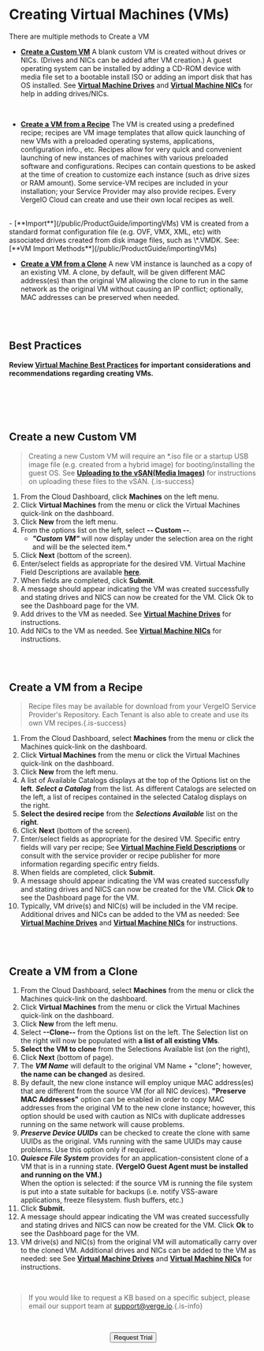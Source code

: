 

# Creating Virtual Machines (VMs)

There are multiple methods to Create a VM

-   [**Create a Custom VM**](#create-a-new-custom-vm)
A blank custom VM is created without drives or NICs. (Drives and NICs can be added after VM creation.) A guest operating system can be installed by adding a CD-ROM device with media file set to a bootable install ISO or adding an import disk that has OS installed. See [**Virtual Machine Drives**](/public/ProductGuide/VMdrives) and [**Virtual Machine NICs**](/public/ProductGuide/VMNics) for help in adding drives/NICs.
<br>

-   [**Create a VM from a Recipe**](#create-a-vm-from-a-recipe)
The VM is created using a predefined recipe; recipes are VM image templates that allow quick launching of new VMs with a preloaded operating systems, applications, configuration info., etc. Recipes allow for very quick and convenient launching of new instances of machines with various preloaded software and configurations. Recipes can contain questions to be asked at the time of creation to customize each instance (such as drive sizes or RAM amount). Some service-VM recipes are included in your installation; your Service Provider may also provide recipes. Every VergeIO Cloud can create and use their own local recipes as well.
<br>
-   [**Import**](/public/ProductGuide/importingVMs)
VM is created from a standard format configuration file (e.g. OVF, VMX, XML, etc) with associated drives created from disk image files, such as \*.VMDK. See: [**VM Import Methods**](/public/ProductGuide/importingVMs)
<br>

-   [**Create a VM from a Clone**](#create-a-vm-from-a-clone)
A new VM instance is launched as a copy of an existing VM. A clone, by default, will be given different MAC address(es) than the original VM allowing the clone to run in the same network as the original VM without causing an IP conflict; optionally, MAC addresses can be preserved when needed.

<br>
<br>


## Best Practices

**Review [**Virtual Machine Best Practices**](/public/ProductGuide/VMbestpractices) for important considerations and recommendations regarding creating VMs.**

<br>
<br>

 
<a name="custom"></a>
## Create a new Custom VM

> Creating a new Custom VM will require an *.iso file or a startup USB image file (e.g. created from a hybrid image) for booting/installing the guest OS.  See [**Uploading to the vSAN(Media Images)**](/public/ProductGuide/uploadingtovSAN) for instructions on uploading these files to the vSAN. {.is-success}


1.  From the Cloud Dashboard, click **Machines** on the left menu.
2.  Click **Virtual Machines** from the menu or click the Virtual Machines quick-link on the dashboard.
3.  Click **New** from the left menu.
4.  From the options list on the left, select **\-- Custom --**.
    -   ***"Custom VM"*** will now display under the selection area on the right and will be the selected item.*
5.  Click **Next** (bottom of the screen).
6.  Enter/select fields as appropriate for the desired VM. Virtual Machine Field Descriptions are available [**here**](/public/ProductGuide/VMfielddescriptions).
7.  When fields are completed, click **Submit**.
8.  A message should appear indicating the VM was created successfully and stating drives and NICS can now be created for the VM. Click Ok to see the Dashboard page for the VM.
9.  Add drives to the VM as needed. See [**Virtual Machine Drives**](/public/ProductGuide/VMdrives)  for instructions.
10.  Add NICs to the VM as needed. See [**Virtual Machine NICs**](/public/ProductGuide/VMNics) for instructions.

<br>
<br>

<a name="recipe"></a>
## Create a VM from a Recipe
> Recipe files may be available for download from your VergeIO Service Provider's Repository.  Each Tenant is also able to create and use its own VM recipes.{.is-success}

1.  From the Cloud Dashboard, select **Machines** from the menu or click the Machines quick-link on the dashboard.
2.  Click **Virtual Machines** from the menu or click the Virtual Machines quick-link on the dashboard.
3.  Click **New** from the left menu.
4.  A list of Available Catalogs displays at the top of the Options list on the **left**. ***Select a Catalog*** from the list.  As different Catalogs are selected on the left, a list of recipes contained in the selected Catalog displays on the right.
5.  **Select the desired recipe** from the ***Selections Available*** list on the **right**.
6.  Click **Next** (bottom of the screen).
7.  Enter/select fields as appropriate for the desired VM. Specific entry fields will vary per recipe; See [**Virtual Machine Field Descriptions**](/public/ProductGuide/VMfielddescriptions) or consult with the service provider or recipe publisher for more information regarding specific entry fields. 
8.  When fields are completed, click **Submit**.
9.  A message should appear indicating the VM was created successfully and stating drives and NICS can now be created for the VM. Click ***Ok*** to see the Dashboard page for the VM.
10.  Typically, VM drive(s) and NIC(s) will be included in the VM recipe. Additional drives and NICs can be added to the VM as needed: See [**Virtual Machine Drives**](/public/ProductGuide/VMdrives) and [**Virtual Machine NICs**](/public/ProductGuide/VMNics) for instructions. 

<br>
<br>

<a name="clone"></a>
## Create a VM from a Clone

1.  From the Cloud Dashboard, select **Machines** from the menu or click the Machines quick-link on the dashboard.
2.  Click **Virtual Machines** from the menu or click the Virtual Machines quick-link on the dashboard.
3.  Click **New** from the left menu.
4.  Select **\--Clone--** from the Options list on the left. The Selection list on the right will now be populated with **a list of all existing VMs**.
5.  **Select the VM to clone** from the Selections Available list (on the right),
6.  Click **Next** (bottom of page).
7.  The ***VM Name*** will default to the original VM Name + "clone"; however, **the name can be changed** as desired.
8.  By default, the new clone instance will employ unique MAC address(es) that are different from the source VM (for all NIC devices). **"Preserve MAC Addresses"** option can be enabled in order to copy MAC addresses from the original VM to the new clone instance; however, this option should be used with caution as NICs with duplicate addresses running on the same network will cause problems.
9.  ***Preserve Device UUIDs*** can be checked to create the clone with same UUIDs as the original. VMs running with the same UUIDs may cause problems. Use this option only if required.
10.  ***Quiesce File System*** provides for an application-consistent clone of a VM that is in a running state. **(VergeIO Guest Agent must be installed and running on the VM.)**  
    When the option is selected: if the source VM is running the file system is put into a state suitable for backups (i.e. notify VSS-aware applications, freeze filesystem. flush buffers, etc.)
11.  Click **Submit.**
12.  A message should appear indicating the VM was created successfully and stating drives and NICS can now be created for the VM. Click **Ok** to see the Dashboard page for the VM.
13.  VM drive(s) and NIC(s) from the original VM will automatically carry over to the cloned VM. Additional drives and NICs can be added to the VM as needed: see See [**Virtual Machine Drives**](/public/ProductGuide/VMdrives) and [**Virtual Machine NICs**](/public/ProductGuide/VMNics) for instructions.

<br>   

   > If you would like to request a KB based on a specific subject, please email our support team at <a href="mailto:support@verge.io?subject=KB Request" target="_blank" rel="noopener noreferrer">support@verge.io.</a>{.is-info}



<br>

<div style="text-align:center; margin-bottom:5px">

  <a href="https://www.verge.io/test-drive#Demo-Section"><button class="button-cta">Request Trial</button></a>
</div>